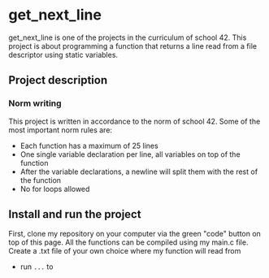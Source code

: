 # get_next_line

get_next_line is one of the projects in the curriculum of school 42. This project is about programming a function that returns a line
read from a file descriptor using static variables.

## Project description


### Norm writing

This project is written in accordance to the norm of school 42. Some of the most important norm rules are:
- Each function has a maximum of 25 lines
- One single variable declaration per line, all variables on top of the function 
- After the variable declarations, a newline will split them with the rest of the function
- No for loops allowed


## Install and run the project

First, clone my repository on your computer via the green "code" button on top of this page.
All the functions can be compiled using my main.c file.
Create a .txt file of your own choice where my function will read from
- run <code>...</code> to
